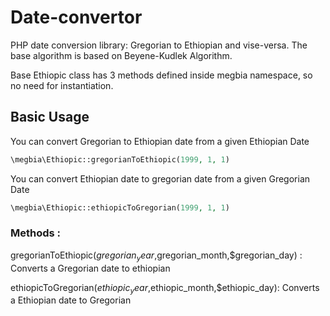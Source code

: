 # Date-convertor
PHP date conversion library: Gregorian to Ethiopian and vise-versa.
The base algorithm is based on Beyene-Kudlek Algorithm.

Base Ethiopic class has 3 methods defined inside megbia namespace, so no need for instantiation.

## Basic Usage

You can convert Gregorian to Ethiopian date from a given Ethiopian Date

```php
\megbia\Ethiopic::gregorianToEthiopic(1999, 1, 1)
```

You can convert Ethiopian date to gregorian date from a given Gregorian Date

```php
\megbia\Ethiopic::ethiopicToGregorian(1999, 1, 1)
```

### Methods :

gregorianToEthiopic($gregorian_year,$gregorian_month,$gregorian_day) : Converts a Gregorian date to ethiopian

ethiopicToGregorian($ethiopic_year,$ethiopic_month,$ethiopic_day): Converts a Ethiopian date to Gregorian

